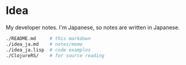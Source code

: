 # Idea

My developer notes. I'm Japanese, so notes are written in Japanese.


```bash
./README.md     # this markdown
./idea_ja.md    # notes/memo
./idea_ja.lisp  # code examples
./ClojureRS/    # for source reading
```
